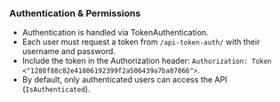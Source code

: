 ### Authentication & Permissions
- Authentication is handled via TokenAuthentication.
- Each user must request a token from `/api-token-auth/` with their username and password.
- Include the token in the Authorization header: `Authorization: Token <"1288f88c82e41806192399f2a506439a7ba07866">`.
- By default, only authenticated users can access the API (`IsAuthenticated`).
